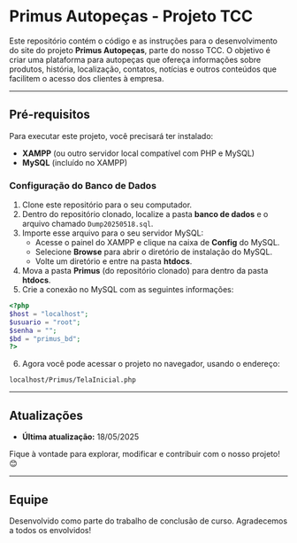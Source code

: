 
# Primus Autopeças - Projeto TCC

Este repositório contém o código e as instruções para o desenvolvimento do site do projeto **Primus Autopeças**, parte do nosso TCC. O objetivo é criar uma plataforma para autopeças que ofereça informações sobre produtos, história, localização, contatos, notícias e outros conteúdos que facilitem o acesso dos clientes à empresa.

---

## Pré-requisitos

Para executar este projeto, você precisará ter instalado:

- **XAMPP** (ou outro servidor local compatível com PHP e MySQL)
- **MySQL** (incluído no XAMPP)

### Configuração do Banco de Dados

1. Clone este repositório para o seu computador.
2. Dentro do repositório clonado, localize a pasta **banco de dados** e o arquivo chamado  `Dump20250518.sql`.
3. Importe esse arquivo para o seu servidor MySQL:
   - Acesse o painel do XAMPP e clique na caixa de **Config** do MySQL.
   - Selecione **Browse** para abrir o diretório de instalação do MySQL.
   - Volte um diretório e entre na pasta **htdocs**.
4. Mova a pasta **Primus** (do repositório clonado) para dentro da pasta **htdocs**.
5. Crie a conexão no MySQL com as seguintes informações:

```php
<?php
$host = "localhost";
$usuario = "root";
$senha = "";
$bd = "primus_bd";
?>
```

6. Agora você pode acessar o projeto no navegador, usando o endereço:

```
localhost/Primus/TelaInicial.php
```

---

## Atualizações

- **Última atualização:** 18/05/2025

Fique à vontade para explorar, modificar e contribuir com o nosso projeto! 😊

---

## Equipe

Desenvolvido como parte do trabalho de conclusão de curso. Agradecemos a todos os envolvidos!

